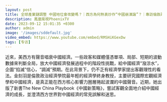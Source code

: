```yaml
---
layout: post
title: 全球產業鏈調整 中國地位會改變嗎？｜西方為何熱衷炒作“中國崩潰論”？｜專訪倫敦政治經濟學院教授金刻羽｜風雲對話｜
description: 鳳凰衛視PhoenixTV
date: 2023-09-12 15:01:35 +0300
author: admin
image: '/images/sddefault.jpg'
video_embed: https://www.youtube.com/embed/RMSHiKGexDw
tags: [专访]
---
```

近來，美西方有聲音唱衰中國經濟。一些政客和媒體僅憑單項、局部、短期的波動數據來判斷全局，放大中國經濟發展過程中的階段性挑戰，給中國經濟“潑涼水”，企圖“掐滅”信心，“調減”預期。在此背景下，仍不乏有經濟學家提出客觀理性的看法。金刻羽是倫敦政治經濟學院最年輕的經濟學終身教授，主要研究國際宏觀經濟學和中國經濟，是真正能在西方核心影響力圈層捲起波瀾的中國聲音。近期，她出版了新書The New China Playbook《中國新策略》，嘗試客觀全面地介紹中國經濟的成長，並澄清西方世界對中國經濟的常見誤解和迷思。
